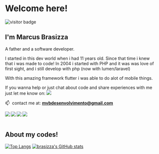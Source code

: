 # Welcome here!
![visitor badge](https://visitor-badge.glitch.me/badge?page_id=brasizza)
## I'm Marcus Brasizza

A father and a software developer.

I started in this dev world when i had 11 years old. Since that time i knew that i was made to code! In 2004 i started with PHP and it was was love of first sight, and i still develop with php (now with lumen/laravel) 

With this amazing framework flutter i was able to do alot of mobile things.

If you wanna help or just chat about code and share experiences with me just let me know on: <a target="_blank" href="https://discordapp.com/channels/@me/Brasizza#7615"><img src="https://img.shields.io/badge/Discord-7289DA?style=for-the-badge&logo=discord&logoColor=white"></a>

📫 &nbsp;contact me at: **mvbdesenvolvimento@gmail.com**

<img align="left" src="https://img.shields.io/badge/PHP-777BB4?style=for-the-badge&logo=php&logoColor=white">
<img align="left" src="https://img.shields.io/badge/Flutter-02569B?style=for-the-badge&logo=flutter&logoColor=white">
<img align="left" src="https://img.shields.io/badge/Dart-0175C2?style=for-the-badge&logo=dart&logoColor=white">


<img align="left" src="https://img.shields.io/badge/Laravel-FF2D20?style=for-the-badge&logo=laravel&logoColor=white">

<br>
<br>

 

## About my codes!

[![Top Langs](https://github-readme-stats.vercel.app/api/top-langs/?username=brasizza&langs_count=8)](https://github.com/brasizza)
[![brasizza's GitHub stats](https://github-readme-stats.vercel.app/api?username=brasizza)](https://github.com/brasizz)<br>

